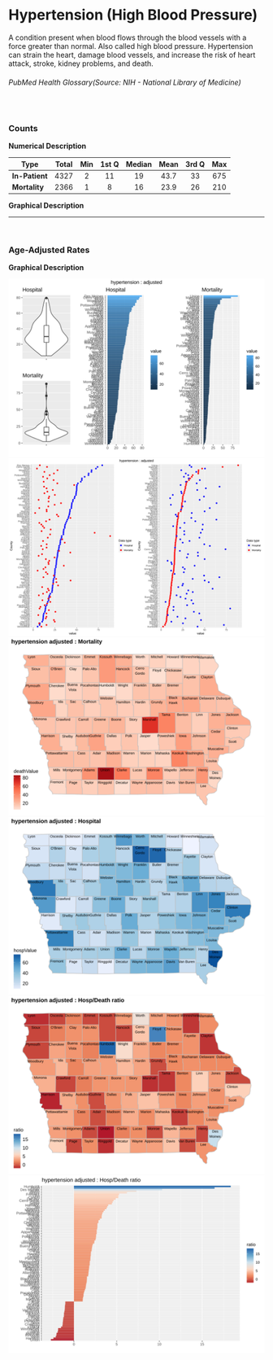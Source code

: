# Hypertension (High Blood Pressure)


A condition present when blood flows through the blood vessels with a force greater than normal. Also called high blood pressure. Hypertension can strain the heart, damage blood vessels, and increase the risk of heart attack, stroke, kidney problems, and death.
###### PubMed Health Glossary(Source: NIH - National Library of Medicine)

<br>

### Counts

**Numerical Description**

Type | Total | Min | 1st Q | Median | Mean | 3rd Q | Max
---| :---: | :---: | :---: | :---: | :---: | :---: | :---:
**In-Patient** | 4327 | 2 | 11 | 19 | 43.7 | 33 | 675
**Mortality** | 2366 | 1 | 8 | 16 | 23.9 | 26 | 210

**Graphical Description**

[](hypertension_count_grid.svg)


***

<br>

### Age-Adjusted Rates

**Graphical Description**

![](/images/hypertension_adjusted_grid.svg)
![](/images/hypertension_adjusted_dotplots.svg)
![](/images/hypertension_adjusted_dmap.svg)
![](/images/hypertension_adjusted_hmap.svg)
![](/images/hypertension_adjusted_rmap.svg)
![](/images/hypertension_adjusted_ratiobar.svg)
